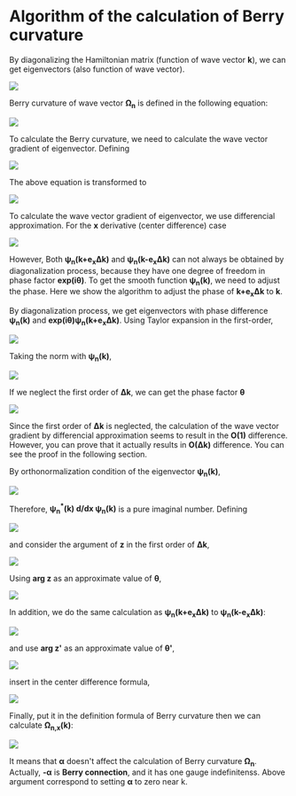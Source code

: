# Algorithm of the calculation of Berry curvature
By diagonalizing the Hamiltonian matrix (function of wave vector **k**), we can get eigenvectors (also function of wave vector).
<p><img src="https://latex.codecogs.com/svg.latex?\fn_cm&space;\hat{H}(k)\psi_n(k)=\varepsilon_n\psi_n(k)"></p>

Berry curvature of wave vector **&Omega;<sub>n</sub>** is defined in the following equation:
<p><img src="https://latex.codecogs.com/svg.latex?\fn_cm&space;\Omega_n(k)=\text{i}\Bigl(\nabla_k\psi_n^*(k)\Bigr)\times\Bigl(\nabla_k\psi_n(k)\Bigr)"></p>

To calculate the Berry curvature, we need to calculate the wave vector gradient of eigenvector. Defining
<p><img src="https://latex.codecogs.com/svg.latex?\fn_cm&space;\chi_n(k)=\nabla_k\psi_n(k)"></p>
The above equation is transformed to
<p><img src="https://latex.codecogs.com/svg.latex?\fn_cm&space;\Omega_n(k)=\text{i}\chi_n^*(k)\times\chi_n(k)=\begin{pmatrix}-2\text{Im}(\chi_{n,y}^*(k)\chi_{n,z}(k))&space;\\&space;-2\text{Im}(\chi_{n,z}^*(k)\chi_{n,x}(k))&space;\\&space;-2\text{Im}(\chi_{n,x}^*(k)\chi_{n,y}(k))\end{pmatrix}"></p>

To calculate the wave vector gradient of eigenvector, we use differencial approximation. For the **x** derivative (center difference) case
<p><img src="https://latex.codecogs.com/svg.latex?\fn_cm&space;\chi_{n,x}(k)=\frac{\psi_n(k&plus;e_x\Delta&space;k)-\psi_n(k-e_x\Delta&space;k)}{2\Delta&space;k}&plus;\mathcal{O}(\Delta&space;k^2)"></p>

However, Both **&psi;<sub>n</sub>(k+e<sub>x</sub>&Delta;k)** and **&psi;<sub>n</sub>(k-e<sub>x</sub>&Delta;k)** can not always be obtained by diagonalization process, because they have one degree of freedom in phase factor **exp(i&theta;)**. To get the smooth function **&psi;<sub>n</sub>(k)**, we need to adjust the phase. Here we show the algorithm to adjust the phase of **k+e<sub>x</sub>&Delta;k** to **k**.

By diagonalization process, we get eigenvectors with phase difference **&psi;<sub>n</sub>(k)** and **exp(i&theta;)&psi;<sub>n</sub>(k+e<sub>x</sub>&Delta;k)**. Using Taylor expansion in the first-order,
<p><img src="https://latex.codecogs.com/svg.latex?\fn_cm&space;e^{\text&space;i\theta}\psi_n(k&plus;e_x\Delta&space;k)=e^{\text&space;i\theta}\left(\psi_n(k)&plus;\Delta&space;k\cdot\frac{\partial}{\partial&space;x}\psi_n(k)&space;\right&space;)&plus;\mathcal{O}(\Delta&space;k^2)"></p>

Taking the norm with **&psi;<sub>n</sub>(k)**,
<p><img src="https://latex.codecogs.com/svg.latex?\fn_cm&space;z\equiv\psi_n^*(k)e^{\text&space;i\theta}\psi_n(k&plus;e_x\Delta&space;k)=e^{\text&space;i\theta}\left(1&plus;\Delta&space;k\cdot\psi_n^*(k)\frac{\partial}{\partial&space;x}\psi_n(k)&space;\right&space;)&plus;\mathcal{O}(\Delta&space;k^2)"></p>

If we neglect the first order of **&Delta;k**, we can get the phase factor **&theta;**
<p><img src="https://latex.codecogs.com/svg.latex?\fn_cm&space;\theta=\arg&space;z&plus;\mathcal{O}(\Delta&space;k)"></p>

Since the first order of **&Delta;k** is neglected, the calculation of the wave vector gradient by differencial approximation seems to result in the **O(1)** difference. However, you can prove that it actually results in **O(&Delta;k)** difference. You can see the proof in the following section.

By orthonormalization condition of the eigenvector **&psi;<sub>n</sub>(k)**,
<p><img src="https://latex.codecogs.com/svg.latex?\fn_cm&space;\frac{\partial}{\partial&space;x}\Bigl(\psi_n^*(k)\psi_n(k)\Bigr)=\psi_n^*(k)\frac{\partial}{\partial&space;x}\psi_n(k)&plus;\left(\psi_n^*(k)\frac{\partial}{\partial&space;x}\psi_n(k)\right)^*=0"></p>

Therefore, **&psi;<sub>n</sub><sup>*</sup>(k) d/dx &psi;<sub>n</sub>(k)** is a pure imaginal number. Defining
<p><img src="https://latex.codecogs.com/svg.latex?\fn_cm&space;\text&space;i\alpha_x=\psi_n^*(k)\frac{\partial}{\partial&space;x}\psi_n(k)\&space;\&space;(\alpha_x\in\mathbb{R})"></p>

and consider the argument of **z** in the first order of **&Delta;k**,
<p><img src="https://latex.codecogs.com/svg.latex?\fn_cm&space;\arg&space;z=\theta&plus;\alpha_x\Delta&space;k&plus;\mathcal{O}(\Delta&space;k^2)"></p>

Using **arg z** as an approximate value of **&theta;**,
<p><img src="https://latex.codecogs.com/svg.latex?\fn_cm&space;\begin{align*}&space;\psi_\text{approx}(k&plus;e_x\Delta&space;k)&\equiv&space;e^{-\text&space;i\arg&space;z}e^{\text&space;i\theta}\psi_n(k&plus;e_x\Delta&space;k)\\&space;&=(1-\text&space;i\alpha_x\Delta&space;k)\left(\psi_n(k)&plus;\Delta&space;k\frac{\partial}{\partial&space;x}\psi_n(k)\right)&plus;\mathcal{O}(\Delta&space;k^2)\\&space;&=\psi_n(k)&plus;\Delta&space;k\frac{\partial}{\partial&space;x}\psi_n(k)-\text&space;i\alpha_x\Delta&space;k\psi_n(k)&plus;\mathcal{O}(\Delta&space;k^2)&space;\end{align*}"></p>

In addition, we do the same calculation as **&psi;<sub>n</sub>(k+e<sub>x</sub>&Delta;k)** to **&psi;<sub>n</sub>(k-e<sub>x</sub>&Delta;k)**:
<p><img src="https://latex.codecogs.com/svg.latex?\fn_cm&space;z^\prime\equiv\psi_n^*(k)e^{\text&space;i\theta^\prime}\psi_n(k-e_x\Delta&space;k),\&space;\&space;\arg&space;z^\prime=\theta^\prime-\alpha_x\Delta&space;k&plus;\mathcal{O}(\Delta&space;k^2)"></p>

and use **arg z'** as an approximate value of **&theta;'**,
<p><img src="https://latex.codecogs.com/svg.latex?\fn_cm&space;\begin{align*}&space;\psi_\text{approx}(k-e_x\Delta&space;k)&\equiv&space;e^{-\text&space;i\arg&space;z^\prime}e^{\text&space;i\theta^\prime}\psi_n(k-e_x\Delta&space;k)\\&space;&=\psi_n(k)-\Delta&space;k\frac{\partial}{\partial&space;x}\psi_n(k)&plus;\text&space;i\alpha_x\Delta&space;k\psi_n(k)&plus;\mathcal{O}(\Delta&space;k^2)&space;\end{align*}"></p>

insert in the center difference formula,
<p><img src="https://latex.codecogs.com/svg.latex?\fn_cm&space;\frac{\psi_\text{approx}(k&plus;e_x\Delta&space;k)-\psi_\text{approx}(k-e_x\Delta&space;k)}{2\Delta&space;k}=\frac{\partial}{\partial&space;x}\psi_n(k)-\text&space;i\alpha_x\psi_n(k)&plus;\mathcal{O}(\Delta&space;k)"></p>

Finally, put it in the definition formula of Berry curvature then we can calculate **&Omega;<sub>n,x</sub>(k)**:
<p><img src="https://latex.codecogs.com/svg.latex?\fn_cm&space;\begin{align*}&space;\Omega_{n,x}(k)&=-2\text{Im}\Bigl(\chi_{n,y}^*(k)\chi_{n,z}(k)\Bigr)\\&space;&=-2\text{Im}\left[\left(\frac{\partial}{\partial&space;y}&space;\psi_n(k)-\text&space;i\alpha_y\psi_n(k)\right&space;)^*\left(\frac{\partial}{\partial&space;z}&space;\psi_n(k)-\text&space;i\alpha_z\psi_n(k)\right&space;)\right]\\&space;&=-2\text{Im}\left[\frac{\partial}{\partial&space;y}\psi_n^*(k)\frac{\partial}{\partial&space;z}\psi_n(k)&space;&plus;\text&space;i\alpha_y\psi_n^*(k)\frac{\partial}{\partial&space;z}\psi_n(k)-\text&space;i\alpha_z\psi_n(k)\frac{\partial}{\partial&space;y}\psi_n^*(k)&plus;\alpha_y\alpha_z\psi_n^*(k)\psi_n(k)\right&space;]\\&space;&=-2\text{Im}\left[\frac{\partial}{\partial&space;y}\psi_n^*(k)\frac{\partial}{\partial&space;z}\psi_n(k)-\alpha_y\alpha_z&space;\right&space;]\\&space;&=-2\text{Im}\left(\frac{\partial}{\partial&space;y}\psi_n^*(k)\frac{\partial}{\partial&space;z}\psi_n(k)&space;\right&space;)\&space;\&space;(\because&space;\alpha_y,\&space;\alpha_z\in\mathbb{R})&space;\end{align*}"></p>

It means that **&alpha;** doesn't affect the calculation of Berry curvature **&Omega;<sub>n</sub>**. Actually, **-&alpha;** is **Berry connection**, and it has one gauge indefinitenss. Above argument correspond to setting **&alpha;** to zero near k.
